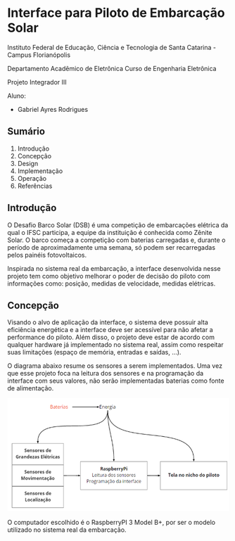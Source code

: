 # Interface para Piloto de Embarcação Solar

Instituto Federal de Educação, Ciência e Tecnologia de Santa Catarina - Campus Florianópolis

Departamento Acadêmico de Eletrônica Curso de Engenharia Eletrônica

Projeto Integrador III

Aluno:

* Gabriel Ayres Rodrigues
 
## Sumário

1. Introdução
2. Concepção
3. Design
4. Implementação
5. Operação
6. Referências

## Introdução 

O Desafio Barco Solar (DSB) é uma competição de embarcações elétrica da qual o IFSC participa, a equipe da instituição é conhecida como Zênite Solar. O barco começa a competição com baterias carregadas e, durante o período de aproximadamente uma semana, só podem ser recarregadas pelos painéis fotovoltaicos.

Inspirada no sistema real da embarcação, a interface desenvolvida nesse projeto tem como objetivo melhorar o poder de decisão do piloto com informações como: posição, medidas de velocidade, medidas elétricas.

## Concepção 

Visando o alvo de aplicação da interface, o sistema deve possuir alta eficiência energética e a interface deve ser acessível para não afetar a performance do piloto. Além disso, 
o projeto deve estar de acordo com qualquer hardware já implementado no sistema real, assim como respeitar suas limitações (espaço de memória, entradas e saídas, ...).

O diagrama abaixo resume os sensores a serem implementados. Uma vez que esse projeto foca na leitura dos sensores e na programação da interface com seus valores, não serão implementadas baterias como fonte de alimentação. 

![Diagrama_de_Blocos](https://github.com/ayresgit/Interface_para_Piloto_de_Embarcacao_Solar/blob/690addeefef70a82127170eda30d2d9cc525a552/Imagens/Diagrama_de_Blocos.PNG)

O computador escolhido é o RaspberryPI 3 Model B+, por ser o modelo utilizado no sistema real da embarcação.

